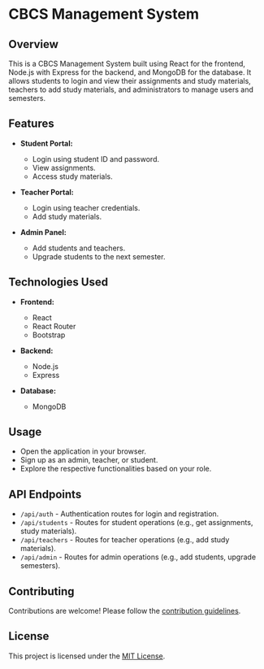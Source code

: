 # CBCS Management System

## Overview

This is a CBCS Management System built using React for the frontend, Node.js with Express for the backend, and MongoDB for the database. It allows students to login and view their assignments and study materials, teachers to add study materials, and administrators to manage users and semesters.

## Features

- **Student Portal:**
  - Login using student ID and password.
  - View assignments.
  - Access study materials.

- **Teacher Portal:**
  - Login using teacher credentials.
  - Add study materials.

- **Admin Panel:**
  - Add students and teachers.
  - Upgrade students to the next semester.

## Technologies Used

- **Frontend:**
  - React
  - React Router
  - Bootstrap

- **Backend:**
  - Node.js
  - Express

- **Database:**
  - MongoDB

## Usage

- Open the application in your browser.
- Sign up as an admin, teacher, or student.
- Explore the respective functionalities based on your role.

## API Endpoints

- `/api/auth` - Authentication routes for login and registration.
- `/api/students` - Routes for student operations (e.g., get assignments, study materials).
- `/api/teachers` - Routes for teacher operations (e.g., add study materials).
- `/api/admin` - Routes for admin operations (e.g., add students, upgrade semesters).

## Contributing

Contributions are welcome! Please follow the [contribution guidelines](CONTRIBUTING.md).

## License

This project is licensed under the [MIT License](LICENSE).
